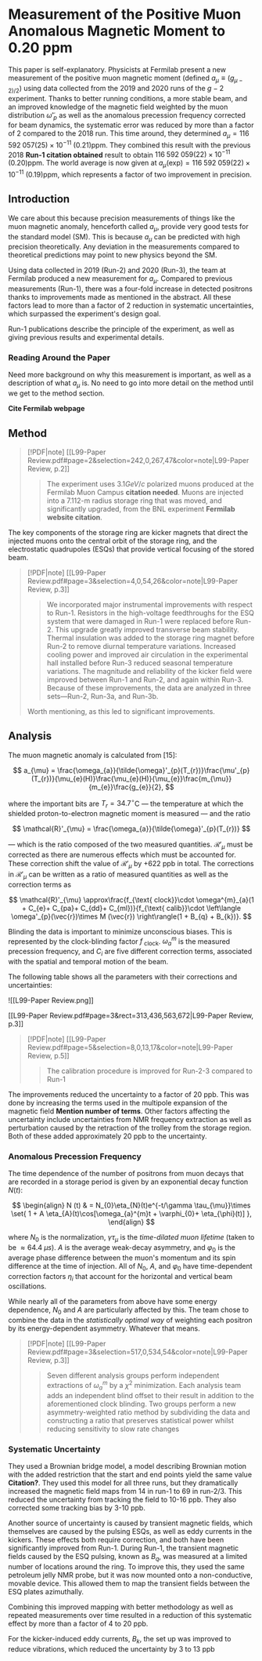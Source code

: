 # Measurement of the Positive Muon Anomalous Magnetic Moment to 0.20 ppm

This paper is self-explanatory. Physicists at  Fermilab present a new measurement of the positive muon magnetic moment  (defined $a_{\mu}\equiv (g_{\mu-2)/2}$) using data collected from the 2019 and 2020 runs of the $g-2$ experiment. Thanks to better running conditions, a more stable beam, and an improved knowledge of the magnetic field weighted by the muon distribution $\tilde{\omega}'_{p}$ as well as the anomalous precession frequency corrected for beam dynamics, the systematic error was reduced by more than a factor of 2 compared to the 2018 run. This time around, they determined $a_{\mu}= 116\;592\; 057 (25)\times 10^{-11}$ $(0.21)$ppm. They combined this result with the previous 2018 **Run-1 citation obtained** result to obtain $116 \; 592 \; 059 (22)\times 10^{-11}$ $(0.20)$ppm. The world average is now given at $a_{\mu}(\text{exp}) = 116 \; 592 \; 059 (22)\times 10^{-11}$ $(0.19)$ppm, which represents a factor of two improvement in precision.

## Introduction

We care about this because precision measurements of things like the muon magnetic anomaly, henceforth called $a_{\mu}$, provide very good tests for the standard model (SM). This is because $a_{\mu}$ can be predicted with high precision theoretically. Any deviation in the measurements compared to theoretical predictions may point to new physics beyond the SM.

Using data collected in 2019 (Run-2) and 2020 (Run-3), the team at Fermilab produced a new measurement for $a_{\mu}$. Compared to previous measurements (Run-1), there was a four-fold increase in detected positrons thanks to improvements made as mentioned in the abstract. All these factors lead to more than a factor of 2 reduction in systematic uncertainties, which surpassed the experiment's design goal.

Run-1 publications describe the principle of the experiment, as well as giving previous results and experimental details.

### Reading Around the Paper

Need more background on why this measurement is important, as well as a description of what $a_{\mu}$ is. No need to go into more detail on the method until we get to the method section.

**Cite Fermilab webpage**

## Method

> [!PDF|note] [[L99-Paper Review.pdf#page=2&selection=242,0,267,47&color=note|L99-Paper Review, p.2]]
> > The experiment uses $3.1 GeV/c$ polarized muons produced at the Fermilab Muon Campus **citation needed**. Muons are injected into a $7.112$-m radius storage ring that was moved, and significantly upgraded, from the BNL experiment **Fermilab website citation**.

The key components of the storage ring are kicker magnets that direct the injected muons onto the central orbit of the storage ring, and the electrostatic quadrupoles (ESQs) that provide vertical focusing of the stored beam.

> [!PDF|note] [[L99-Paper Review.pdf#page=3&selection=4,0,54,26&color=note|L99-Paper Review, p.3]]
> > We incorporated major instrumental improvements with respect to Run-1. Resistors in the high-voltage feedthroughs for the ESQ system that were damaged in Run-1 were replaced before Run-2. This upgrade greatly improved transverse beam stability. Thermal insulation was added to the storage ring magnet before Run-2 to remove diurnal temperature variations. Increased cooling power and improved air circulation in the experimental hall installed before Run-3 reduced seasonal temperature variations. The magnitude and reliability of the kicker field were improved between Run-1 and Run-2, and again within Run-3. Because of these improvements, the data are analyzed in three sets—Run-2, Run-3a, and Run-3b.
> 
>  Worth mentioning, as this led to significant improvements.

## Analysis

The muon magnetic anomaly is calculated from [15]:

$$
a_{\mu} = \frac{\omega_{a}}{\tilde{\omega}'_{p}(T_{r})}\frac{\mu'_{p}(T_{r})}{\mu_{e}(H)}\frac{\mu_{e}(H)}{\mu_{e}}\frac{m_{\mu}}{m_{e}}\frac{g_{e}}{2},
$$

 where the important bits are $T_{r}= 34.7^{\circ}$C  — the temperature at which the shielded proton-to-electron magnetic moment is measured — and the ratio

$$
\mathcal{R}'_{\mu} = \frac{\omega_{a}}{\tilde{\omega}'_{p}(T_{r})}
$$

— which is the ratio composed of the two measured quantities. $\mathcal{R}'_{\mu}$ must be corrected as there are numerous effects which must be accounted for. These correction shift the value of $\mathcal{R}'_{\mu}$ by $+ 622$ ppb in total. The corrections in $\mathcal{R}'_{\mu}$ can be written as a ratio of measured quantities as well as the correction terms as

$$
\mathcal{R}'_{\mu} \approx\frac{f_{\text{ clock}}\cdot \omega^{m}_{a}(1 + C_{e}+ C_{pa}+ C_{dd}+ C_{ml})}{f_{\text{ calib}}\cdot \left\langle  \omega'_{p}(\vec{r})\times M (\vec{r}) \right\rangle(1 + B_{q} + B_{k})}.
$$

Blinding the data is important to minimize unconscious biases. This is represented by the clock-blinding factor $f_{\text{ clock}}$. $\omega^{m}_{a}$ is the measured precession frequency, and $C_{i}$ are five different correction terms, associated with the spatial and temporal motion of the beam.

The following table shows all the parameters with their corrections and uncertainties:

![[L99-Paper Review.png]]

[[L99-Paper Review.pdf#page=3&rect=313,436,563,672|L99-Paper Review, p.3]]

> [!PDF|note] [[L99-Paper Review.pdf#page=5&selection=8,0,13,17&color=note|L99-Paper Review, p.5]]
> > The calibration procedure is improved for Run-2-3 compared to Run-1
> 

The improvements reduced the uncertainty to a factor of 20 ppb. This was done by increasing the terms used in the multipole expansion of the magnetic field **Mention number of terms**. Other factors affecting the uncertainty include uncertainties from NMR frequency extraction as well as perturbation caused by the retraction of the trolley from the storage region. Both of these added approximately 20 ppb to the uncertainty.

### Anomalous Precession Frequency

The time dependence of the number of positrons from muon decays that are recorded in a storage period is given by an exponential decay function $N (t)$:

$$
\begin{align}
 N (t) & = N_{0}\eta_{N}(t)e^{-t/\gamma \tau_{\mu}}\times \set{  1 +  A \eta_{A}(t)\cos[\omega_{a}^{m}t + \varphi_{0}+ \eta_{\phi}(t)] },
\end{align}
$$

where $N_{0}$ is the normalization, $\gamma \tau_{\mu}$ is the *time-dilated muon lifetime* (taken to be $\approx 64.4\; \mu s$). $A$ is the average weak-decay asymmetry, and $\varphi_{0}$ is the average phase difference between the muon's momentum and its spin difference at the time of injection. All of $N_{0}$, $A$, and $\varphi_{0}$ have time-dependent correction factors $\eta_{i}$ that account for the horizontal and vertical beam oscillations.

While nearly all of the parameters from above have some energy dependence, $N_{0}$ and $A$ are particularly affected by this. The team chose to combine the data in the *statistically optimal way* of weighting each positron by its energy-dependent asymmetry. Whatever that means.

> [!PDF|note] [[L99-Paper Review.pdf#page=3&selection=517,0,534,54&color=note|L99-Paper Review, p.3]]
> > Seven different analysis groups perform independent extractions of $\omega_{a}^{m}$ by a $\chi^{2}$ minimization. Each analysis team adds an independent blind offset to their result in addition to the aforementioned clock blinding. Two groups perform a new asymmetry-weighted ratio method by subdividing the data and constructing a ratio that preserves statistical power whilst reducing sensitivity to slow rate changes

### Systematic Uncertainty

They used a Brownian bridge model, a model describing Brownian motion with the added restriction that the start and end points yield the same value **Citation?**. They used this model for all three runs, but they dramatically increased the magnetic field maps from 14 in run-1 to 69 in run-2/3. This reduced the uncertainty from tracking the field to 10-16 ppb. They also corrected some tracking bias by 3-10 ppb.

Another source of uncertainty is caused by transient magnetic fields, which themselves are caused by the pulsing ESQs, as well as eddy currents in the kickers. These effects both require correction, and both have been significantly improved from Run-1. During Run-1, the transient magnetic fields caused by the ESQ pulsing, known as $B_{q}$, was measured at a limited number of locations around the ring. To improve this, they used the same petroleum jelly NMR probe, but it was now mounted onto a non-conductive, movable device. This allowed them to map the transient fields between the ESQ plates azimuthally.

Combining this improved mapping with better methodology as well as repeated measurements over time resulted in a reduction of this systematic effect by more than a factor of 4 to 20 ppb.

For the kicker-induced eddy currents, $B_{k}$, the set up was improved to reduce vibrations, which reduced the uncertainty by 3 to 13 ppb